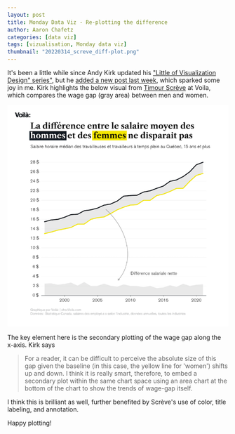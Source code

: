 ```yaml
---
layout: post
title: Monday Data Viz - Re-plotting the difference
author: Aaron Chafetz
categories: [data viz]
tags: [vizualisation, Monday data viz]
thumbnail: "20220314_screve_diff-plot.png"
---
```

  
It's been a little while since Andy Kirk updated his ["Little of Visualization Design" series"](https://www.visualisingdata.com/2016/03/little-visualisation-design/), but he [added a new post last week](https://www.visualisingdata.com/2022/03/the-little-of-visualisation-design-part-73/), which sparked some joy in me.  Kirk highlights the below visual from [Timour Scrève](https://chezvoila.com/member/timour-screve/) at Voila, which compares the wage gap (gray area) between men and women. 

![troop movement into Ukraine](/assets/img/posts/20220314_screve_diff-plot.png)

The key element here is the secondary plotting of the wage gap along the x-axis. Kirk says 

> For a reader, it can be difficult to perceive the absolute size of this gap given the baseline (in this case, the yellow line for 'women') shifts up and down. I think it is really smart, therefore, to embed a secondary plot within the same chart space using an area chart at the bottom of the chart to show the trends of wage-gap itself.

I think this is brilliant as well, further benefited by Scrève's use of color, title labeling, and annotation. 

Happy plotting!